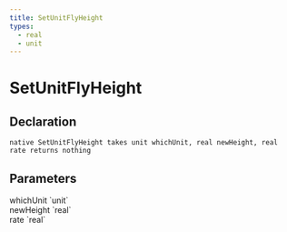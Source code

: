 ```yaml
---
title: SetUnitFlyHeight
types:
  - real
  - unit
---
```


# SetUnitFlyHeight

## Declaration

```
native SetUnitFlyHeight takes unit whichUnit, real newHeight, real rate returns nothing
```

## Parameters
<dl>
  <dt>whichUnit `unit`</dt>
  <dd></dd>

  <dt>newHeight `real`</dt>
  <dd></dd>

  <dt>rate `real`</dt>
  <dd></dd>
</dl>